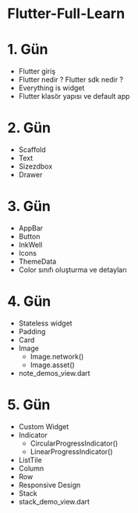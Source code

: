 # Flutter-Full-Learn
# 1. Gün
- Flutter giriş
-  Flutter nedir ? Flutter sdk nedir ?
-  Everything is widget
-  Flutter klasör yapısı ve default app 
# 2. Gün
-  Scaffold
-  Text
-  Sizezdbox
-  Drawer
# 3. Gün
-  AppBar
-  Button
-  InkWell
-  Icons
-  ThemeData
-  Color sınıfı oluşturma ve detayları
# 4. Gün
-  Stateless widget
-  Padding
-  Card 
- Image 
  * Image.network()
  * Image.asset()
-  note_demos_view.dart
# 5. Gün
-  Custom Widget
-  Indicator
   * CircularProgressIndicator()
   * LinearProgressIndicator()
-  ListTile
-  Column
-  Row
-  Responsive Design
-  Stack
-  stack_demo_view.dart
